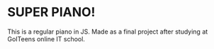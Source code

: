 # SUPER PIANO!
This is a regular piano in JS. Made as a final project after studying at GoITeens online IT school.
